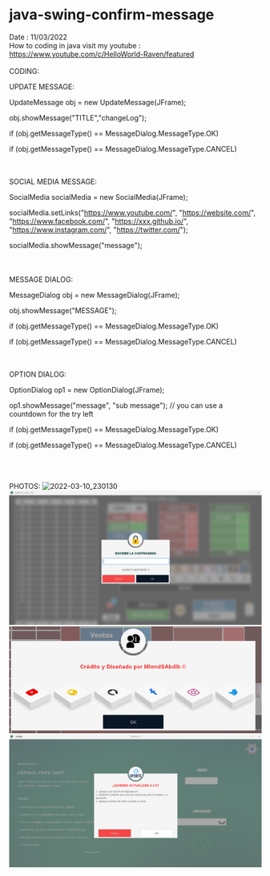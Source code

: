 # java-swing-confirm-message
Date : 11/03/2022<br/>
How to coding in java
visit my youtube : https://www.youtube.com/c/HelloWorld-Raven/featured
<br/><br/>
CODING:

UPDATE MESSAGE:

UpdateMessage obj = new UpdateMessage(JFrame);

obj.showMessage("TITLE","changeLog");

if (obj.getMessageType() == MessageDialog.MessageType.OK)
 
if (obj.getMessageType() == MessageDialog.MessageType.CANCEL)


<br/><br/>
SOCIAL MEDIA MESSAGE:

SocialMedia socialMedia = new SocialMedia(JFrame);

socialMedia.setLinks("https://www.youtube.com/", "https://website.com/",
					"https://www.facebook.com/", "https://xxx.github.io/",
					"https://www.instagram.com/", "https://twitter.com/");
			
socialMedia.showMessage("message");
<br/><br/>
<br/><br/>
MESSAGE DIALOG:

MessageDialog obj = new MessageDialog(JFrame);

obj.showMessage("MESSAGE");

if (obj.getMessageType() == MessageDialog.MessageType.OK)

    
if (obj.getMessageType() == MessageDialog.MessageType.CANCEL)

<br/><br/>
OPTION DIALOG:

OptionDialog op1 = new OptionDialog(JFrame);

op1.showMessage("message", "sub message"); // you can use a countdown for the try left

if (obj.getMessageType() == MessageDialog.MessageType.OK)


if (obj.getMessageType() == MessageDialog.MessageType.CANCEL)

<br/><br/>    
PHOTOS:
![2022-03-10_230130](https://user-images.githubusercontent.com/58245926/157719453-9c3fba27-4871-48b1-b695-cbbe443686c0.png)
![(https://github.com/MhmdSAbdlh/Message-popup/blob/main/05.png)](https://raw.githubusercontent.com/MhmdSAbdlh/Message-popup/main/05.png)
![PHTO2](https://raw.githubusercontent.com/MhmdSAbdlh/Message-popup/main/ABOUT.png)
![UPDATE](https://raw.githubusercontent.com/MhmdSAbdlh/Message-popup/main/UPDATE.png)
